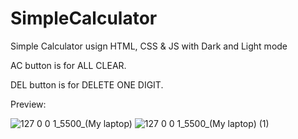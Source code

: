 # SimpleCalculator
Simple Calculator usign HTML, CSS &amp; JS with Dark and Light mode


AC button is for ALL CLEAR.

DEL button is for DELETE ONE DIGIT.

Preview:




![127 0 0 1_5500_(My laptop)](https://user-images.githubusercontent.com/69724446/233288398-308b889a-c149-4dfc-ab75-bbdd6ebad6ed.png)
![127 0 0 1_5500_(My laptop) (1)](https://user-images.githubusercontent.com/69724446/233288413-6b37dc8e-4d1b-474b-adef-6162bc3c3f86.png)
